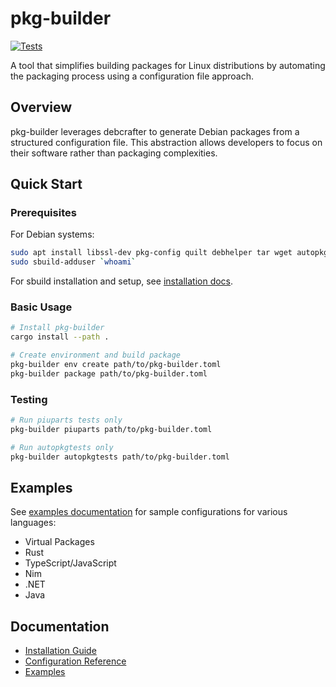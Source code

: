 # pkg-builder

[![Tests](https://github.com/eth-pkg/pkg-builder/actions/workflows/tests.yml/badge.svg?branch=main)](https://github.com/eth-pkg/pkg-builder/actions/workflows/tests.yml)

A tool that simplifies building packages for Linux distributions by automating the packaging process using a configuration file approach.

## Overview

pkg-builder leverages debcrafter to generate Debian packages from a structured configuration file. This abstraction allows developers to focus on their software rather than packaging complexities.

## Quick Start

### Prerequisites

For Debian systems:
```bash
sudo apt install libssl-dev pkg-config quilt debhelper tar wget autopkgtest vmdb2 qemu-system-x86 git-lfs uidmap
sudo sbuild-adduser `whoami`
```

For sbuild installation and setup, see [installation docs](INSTALL.md).

### Basic Usage

```bash
# Install pkg-builder
cargo install --path .

# Create environment and build package
pkg-builder env create path/to/pkg-builder.toml
pkg-builder package path/to/pkg-builder.toml
```

### Testing

```bash
# Run piuparts tests only
pkg-builder piuparts path/to/pkg-builder.toml

# Run autopkgtests only
pkg-builder autopkgtests path/to/pkg-builder.toml
```

## Examples

See [examples documentation](EXAMPLES.md) for sample configurations for various languages:
- Virtual Packages
- Rust
- TypeScript/JavaScript
- Nim
- .NET
- Java

## Documentation

- [Installation Guide](INSTALL.md)
- [Configuration Reference](CONFIG.md)
- [Examples](EXAMPLES.md)